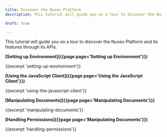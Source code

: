 ```yaml
---
title: Discover the Nuxeo Platform
description: This tutorial will guide you on a tour to discover the Nuxeo Platform and its features through its APIs.

draft: true

---
```


This tutorial will guide you on a tour to discover the Nuxeo Platform and its features through its APIs.

**[Setting up Environment]({{page page='Setting up Environment'}})**

{{excerpt 'setting-up-environment'}}

**[Using the JavaScript Client]({{page page='Using the JavaScript Client'}})**

{{excerpt 'using-the-javascript-client'}}

**[Manipulating Documents]({{page page='Manipulating Documents'}})**

{{excerpt 'manipulating-documents'}}

**[Handling Permissions]({{page page='Manipulating Documents'}})**

{{excerpt 'handling-permissions'}}
